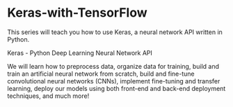 # Keras-with-TensorFlow
This series will teach you how to use Keras, a neural network API written in Python.

Keras - Python Deep Learning Neural Network API

We will learn how to preprocess data, organize data for training, build and train an artificial neural network from scratch,
build and fine-tune convolutional neural networks (CNNs), implement fine-tuning and transfer learning, deploy our models using both
front-end and back-end deployment techniques, and much more!
